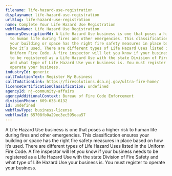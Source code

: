 ```yaml
---
filename: life-hazard-use-registration
displayname: life-hazard-use-registration
urlSlug: life-hazard-use-registration
name: Complete Your Life Hazard Use Registration
webflowName: Life Hazard Use Registration
summaryDescriptionMd: A Life Hazard Use business is one that poses a higher risk
  to human life during fires and other emergencies. This classification ensures
  your building or space has the right fire safety measures in place based on
  how it’s used. There are different types of Life Hazard Uses listed in the
  Uniform Fire Code. A fire inspector will let you know if your business needs
  to be registered as a Life Hazard Use with the state Division of Fire Safety
  and what type of Life Hazard Use your business is. You must register to
  operate your business.
industryId: generic
callToActionText: Register My Business
callToActionLink: https://firesolutions.dca.nj.gov/ultra-fire-home/
licenseCertificationClassification: undefined
agencyId: nj-community-affairs
agencyAdditionalContext: Bureau of Fire Code Enforcement
divisionPhone: 609-633-6132
id: undefined
webflowType: business-license
webflowId: 65708fb0a29ec3ec595eaa57
---
```


A Life Hazard Use business is one that poses a higher risk to human life during
fires and other emergencies. This classification ensures your building or space
has the right fire safety measures in place based on how it’s used. There are
different types of Life Hazard Uses listed in the Uniform Fire Code. A fire
inspector will let you know if your business needs to be registered as a Life
Hazard Use with the state Division of Fire Safety and what type of Life Hazard
Use your business is. You must register to operate your business.
